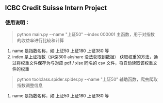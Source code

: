 ## ICBC Credit Suisse Intern Project

### 使用说明：
> python main.py --name "上证50" --index 000001
主函数，用于对指数的收益率进行比较和计算
1. name 是指数名称，如 上证50 上证180 上证380 等
2. index 是上证指数（沪深300 akshare 没法获取到数据）
获取权重的方法，通过将权重文件保存为与对应 pdf / xlsx 同名的 csv 文件，将自动读取该权重文件的权重

> python toolclass.spider.spider.py --name "上证50"
辅助函数，爬虫爬取指数调整信息
1. name 是指数名称，如 上证50 上证180 上证380 等